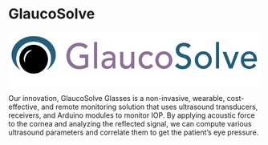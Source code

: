 # GlaucoSolve

![GlaucoSolve Glasses](src/assets/icon.png)

Our innovation, GlaucoSolve Glasses is a non-invasive, wearable, cost-effective, and remote monitoring solution that uses ultrasound transducers, receivers, and Arduino modules to monitor IOP. By applying acoustic force to the cornea and analyzing the reflected signal, we can compute various ultrasound parameters and correlate them to get the patient’s eye pressure.

